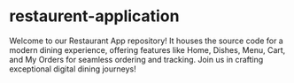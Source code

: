 # restaurent-application
Welcome to our Restaurant App repository! It houses the source code for a modern dining experience, offering features like Home, Dishes, Menu, Cart, and My Orders for seamless ordering and tracking. Join us in crafting exceptional digital dining journeys!

